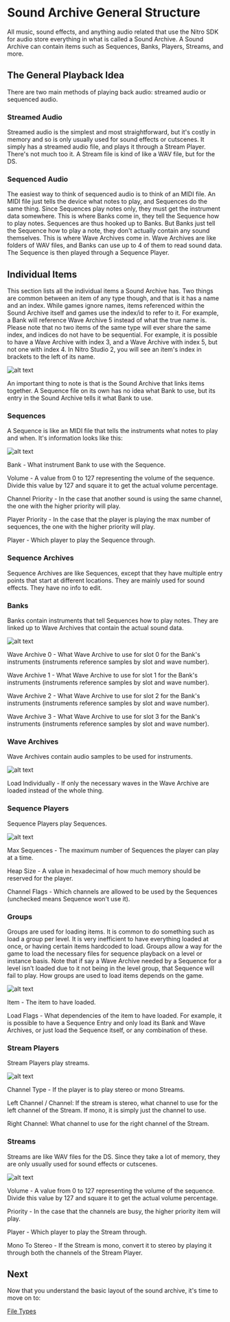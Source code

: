 # Sound Archive General Structure
All music, sound effects, and anything audio related that use the Nitro SDK for audio store everything in what is called a Sound Archive. A Sound Archive can contain items such as Sequences, Banks, Players, Streams, and more.

## The General Playback Idea
There are two main methods of playing back audio: streamed audio or sequenced audio.

### Streamed Audio
Streamed audio is the simplest and most straightforward, but it's costly in memory and so is only usually used for sound effects or cutscenes. It simply has a streamed audio file, and plays it through a Stream Player. There's not much too it. A Stream file is kind of like a WAV file, but for the DS.

### Sequenced Audio
The easiest way to think of sequenced audio is to think of an MIDI file. An MIDI file just tells the device what notes to play, and Sequences do the same thing. Since Sequences play notes only, they must get the instrument data somewhere. This is where Banks come in, they tell the Sequence how to play notes. Sequences are thus hooked up to Banks. But Banks just tell the Sequence how to play a note, they don't actually contain any sound themselves. This is where Wave Archives come in. Wave Archives are like folders of WAV files, and Banks can use up to 4 of them to read sound data. The Sequence is then played through a Sequence Player.

## Individual Items
This section lists all the individual items a Sound Archive has. Two things are common between an item of any type though, and that is it has a name and an index. While games ignore names, items referenced within the Sound Archive itself and games use the index/id to refer to it. For example, a Bank will reference Wave Archive 5 instead of what the true name is. Please note that no two items of the same type will ever share the same index, and indices do not have to be sequential. For example, it is possible to have a Wave Archive with index 3, and a Wave Archive with index 5, but not one with index 4. In Nitro Studio 2, you will see an item's index in brackets to the left of its name.

![alt text](img/itemIndex.png "Sequence with name NCS_BGM_PERFECT with index 0.")

An important thing to note is that is the Sound Archive that links items together. A Sequence file on its own has no idea what Bank to use, but its entry in the Sound Archive tells it what Bank to use.

### Sequences
A Sequence is like an MIDI file that tells the instruments what notes to play and when. It's information looks like this:

![alt text](img/sequenceInfo.png "Example sequence info.")

Bank - What instrument Bank to use with the Sequence.

Volume - A value from 0 to 127 representing the volume of the sequence. Divide this value by 127 and square it to get the actual volume percentage.

Channel Priority - In the case that another sound is using the same channel, the one with the higher priority will play.

Player Priority - In the case that the player is playing the max number of sequences, the one with the higher priority will play.

Player - Which player to play the Sequence through.

### Sequence Archives
Sequence Archives are like Sequences, except that they have multiple entry points that start at different locations. They are mainly used for sound effects. They have no info to edit.

### Banks
Banks contain instruments that tell Sequences how to play notes. They are linked up to Wave Archives that contain the actual sound data.

![alt text](img/bankInfo.png "Example bank info.")

Wave Archive 0 - What Wave Archive to use for slot 0 for the Bank's instruments (instruments reference samples by slot and wave number).

Wave Archive 1 - What Wave Archive to use for slot 1 for the Bank's instruments (instruments reference samples by slot and wave number).

Wave Archive 2 - What Wave Archive to use for slot 2 for the Bank's instruments (instruments reference samples by slot and wave number).

Wave Archive 3 - What Wave Archive to use for slot 3 for the Bank's instruments (instruments reference samples by slot and wave number).

### Wave Archives
Wave Archives contain audio samples to be used for instruments.

![alt text](img/waveArchiveInfo.png "Example wave archive info.")

Load Individually - If only the necessary waves in the Wave Archive are loaded instead of the whole thing.

### Sequence Players
Sequence Players play Sequences.

![alt text](img/sequencePlayerInfo.png "Example sequence player info.")

Max Sequences - The maximum number of Sequences the player can play at a time.

Heap Size - A value in hexadecimal of how much memory should be reserved for the player.

Channel Flags - Which channels are allowed to be used by the Sequences (unchecked means Sequence won't use it).

### Groups
Groups are used for loading items. It is common to do something such as load a group per level. It is very inefficient to have everything loaded at once, or having certain items hardcoded to load. Groups allow a way for the game to load the necessary files for sequence playback on a level or instance basis. Note that if say a Wave Archive needed by a Sequence for a level isn't loaded due to it not being in the level group, that Sequence will fail to play. How groups are used to load items depends on the game.

![alt text](img/groupInfo.png "Example group info.")

Item - The item to have loaded.

Load Flags - What dependencies of the item to have loaded. For example, it is possible to have a Sequence Entry and only load its Bank and Wave Archives, or just load the Sequence itself, or any combination of these.

### Stream Players
Stream Players play streams.

![alt text](img/streamPlayerInfo.png "Example stream player info.")

Channel Type - If the player is to play stereo or mono Streams.

Left Channel / Channel: If the stream is stereo, what channel to use for the left channel of the Stream. If mono, it is simply just the channel to use.

Right Channel: What channel to use for the right channel of the Stream.

### Streams
Streams are like WAV files for the DS. Since they take a lot of memory, they are only usually used for sound effects or cutscenes.

![alt text](img/streamInfo.png "Example stream info.")

Volume - A value from 0 to 127 representing the volume of the sequence. Divide this value by 127 and square it to get the actual volume percentage.

Priority - In the case that the channels are busy, the higher priority item will play.

Player - Which player to play the Stream through.

Mono To Stereo - If the Stream is mono, convert it to stereo by playing it through both the channels of the Stream Player.

## Next
Now that you understand the basic layout of the sound archive, it's time to move on to:

[File Types](404.md)